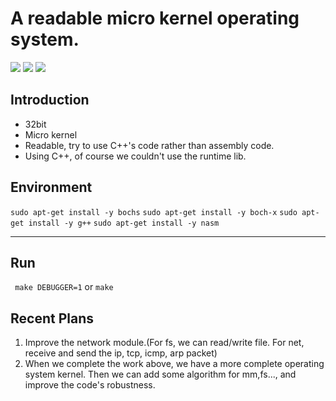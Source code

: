 # A readable micro kernel operating system.
![](https://img.shields.io/badge/Albatross-Shmily-lightgrey)
![](https://img.shields.io/badge/license-GPL%203.0-blue)
![](https://img.shields.io/badge/continue-updating-green)

## Introduction

- 32bit
- Micro kernel
- Readable, try to use C++'s code rather than assembly code.
- Using C++, of course we couldn't use the runtime lib.

## Environment

`sudo apt-get install -y bochs`
`sudo apt-get install -y boch-x`
`sudo apt-get install -y g++`
`sudo apt-get install -y nasm`

-------

## Run
` make DEBUGGER=1` or `make`

## Recent Plans
1. Improve the network module.(For fs, we can read/write file. For net, receive and send the ip, tcp, icmp, arp packet)
2. When we complete the work above, we have a more complete operating system kernel. Then we can add some algorithm for mm,fs..., and improve the code's robustness.

